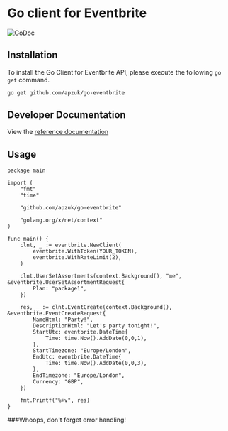 # Go client for Eventbrite

[![GoDoc](https://godoc.org/apzuk/go-eventbrite?status.svg)](https://godoc.org/github.com/apzuk/go-eventbrite)

## Installation

To install the Go Client for Eventbrite API, please execute the following `go get` command.

```bash
go get github.com/apzuk/go-eventbrite
```

## Developer Documentation

View the [reference documentation](https://www.eventbrite.co.uk/developer/v3/quickstart/)

## Usage
   
    package main
    
    import (
        "fmt"
        "time"
    
        "github.com/apzuk/go-eventbrite"
    
        "golang.org/x/net/context"
    )
    
    func main() {
        clnt, _ := eventbrite.NewClient(
            eventbrite.WithToken(YOUR_TOKEN),
            eventbrite.WithRateLimit(2),
        )
    
        clnt.UserSetAssortments(context.Background(), "me", &eventbrite.UserSetAssortmentRequest{
            Plan: "package1",
        })
    
        res, _ := clnt.EventCreate(context.Background(), &eventbrite.EventCreateRequest{
            NameHtml: "Party!",
            DescriptionHtml: "Let's party tonight!",
            StartUtc: eventbrite.DateTime{
                Time: time.Now().AddDate(0,0,1),
            },
            StartTimezone: "Europe/London",
            EndUtc: eventbrite.DateTime{
                Time: time.Now().AddDate(0,0,3),
            },
            EndTimezone: "Europe/London",
            Currency: "GBP",
        })
    
        fmt.Printf("%+v", res)
    }

###Whoops, don't forget error handling!